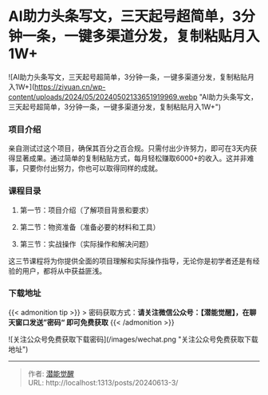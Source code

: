 # AI助力头条写文，三天起号超简单，3分钟一条，一键多渠道分发，复制粘贴月入1W&#43;




![AI助力头条写文，三天起号超简单，3分钟一条，一键多渠道分发，复制粘贴月入1W&#43;](https://ziyuan.cn/wp-content/uploads/2024/05/20240502133651919969.webp &#34;AI助力头条写文，三天起号超简单，3分钟一条，一键多渠道分发，复制粘贴月入1W&#43;&#34;)

###  项目介绍

亲自测试过这个项目，确保其百分之百合规。只需付出少许努力，即可在3天内获得显著成果。通过简单的复制粘贴方式，每月轻松赚取6000&#43;的收入。这并非难事，只要你付出努力，你也可以取得同样的成就。

###  课程目录

 1. 第一节：项目介绍（了解项目背景和要求）

 1. 第二节：物资准备（准备必要的材料和工具）

 1. 第三节：实战操作（实际操作和解决问题）

这三节课程将为你提供全面的项目理解和实际操作指导，无论你是初学者还是有经验的用户，都将从中获益匪浅。

### 下载地址




{{&lt; admonition tip &gt;}}
&gt; 密码获取方式：**请关注微信公众号：【潜能觉醒】，在聊天窗口发送”密码“ 即可免费获取**
{{&lt; /admonition &gt;}}


![关注公众号免费获取下载密码](/images/wechat.png &#34;关注公众号免费获取下载地址&#34;)



---

> 作者: [潜能觉醒](https://nav8.top)  
> URL: http://localhost:1313/posts/20240613-3/  

